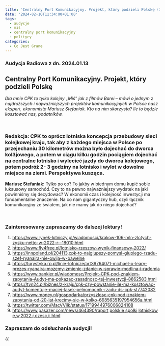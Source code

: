 ```yaml
---
title: 'Centralny Port Komunikacyjny. Projekt, który podzieli Polskę (Inne Radio, 10 lut 2024)'
date: '2024-02-10T11:34:00+01:00'
tags:
  - audycje
  - miś
  - centralny port komunikacyjny
  - politycy
categories:
  - Co Jest Grane
---
```

### Audycja Radiowa z dn. 2024.01.13

## Centralny Port Komunikacyjny. Projekt, który podzieli Polskę

*Dla mnie CPK to  tylko kolejny „Miś” jak z filmów Barei – mówi o jednym z najdroższych i najważniejszych projektów komunikacyjnych w Polsce nasz ekspert, ekonomista Mariusz Stefaniak.  Kto na nim skorzysta? Ile to będzie kosztować nas, podatników.*

<br>
 
### Redakcja:  CPK to oprócz lotniska koncepcja przebudowy sieci kolejkowej kraju, tak aby z każdego miejsca w Polsce po przejechaniu 30 kilometrów można było dojechać do dworca kol3jowego, a potem w ciągu kilku godzin pociągiem dojechać na centralne lotnisko i wylecieć  jazdy do dworca kolejowego, potem podróż 2- 3 godziny na lotnisko i wylot w dowolne miejsce na ziemi. Perspektywa kusząca.

**Mariusz Stefaniak:**  Tylko po co? To jakby w biednym domu kupić sobie luksusowy samochód. Czy to na pewno najważniejszy wydatek na jaki powinniśmy się decydować? W ekonomii czas i kolejność inwestycji ma fundamentalne znaczenie. Na co nam gigantyczny hub, czyli łącznik komunikacyjny ze światem, jak nie mamy jak do niego dojechać?
 
<br>
 
### Zainteresowany zapraszamy do dalszej lektury!

1. https://www.rynek-lotniczy.pl/wiadomosci/krakow-106-mln-zlotych-zysku-netto-w-2022-r--18010.html
2. https://www.fly4free.pl/lotnisko-rzeszow-wynik-finansowy-2022/
3. https://innpoland.pl/204113,cpk-to-najglupszy-pomysl-glupiego-rzadu-szef-ryanaira-nie-owija-w-bawelne
4. https://turystyka.rp.pl/linie-lotnicze/art39764071-michael-o-leary-prezes-ryanaira-mozemy-zmienic-zdanie-w-sprawie-modlina-i-radomia
5. https://www.bankier.pl/wiadomosc/Projekt-CPK-pod-znakiem-zapytania-Audyt-ma-pokazac-zasadnosc-tej-inwestycji-8662583.html
6. https://tvn24.pl/biznes/z-kraju/cpk-czy-powstanie-ile-ma-kosztowac-audyt-komentuje-maciej-lasek-pelnomocnik-rzadu-ds-cpk-st7742082
7. https://www.money.pl/gospodarka/przyszlosc-cpk-pod-znakiem-zapytania-od-20-lat-krecimy-sie-w-kolko-6985635197954656a.html
8. https://twitter.com/MacVVilk/status/1719944976006824108
9. https://www.pasazer.com/news/464390/raport,polskie,spolki,lotniskowe,w,2022,r,czesc,ii.html



### Zapraszam do odsłuchania audycji!

{{<audio src="audio/CJG_53_2024_02_10.mp3" caption="Zapis audycji CJG, publikowanej na łamach Innego Radia Głuchołazy w dniu 10 lutego 2024">}}

<br>
<br>
